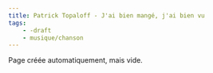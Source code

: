 ```yaml
---
title: Patrick Topaloff - J'ai bien mangé, j'ai bien vu
tags:
    - -draft
    - musique/chanson
---
```


Page créée automatiquement, mais vide.
